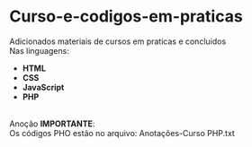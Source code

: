 # Curso-e-codigos-em-praticas
Adicionados materiais de cursos em praticas e concluidos<br>
Nas linguagens: <br>
<ul>
<li><b>HTML</b></li>
<li><b>CSS</b></li>
<li><b>JavaScript</b></li>
<li><b>PHP</b></li>
</ul><br>
Anoção <b>IMPORTANTE</b>:<br>
Os códigos PHO estão no arquivo: Anotações-Curso PHP.txt<br>
